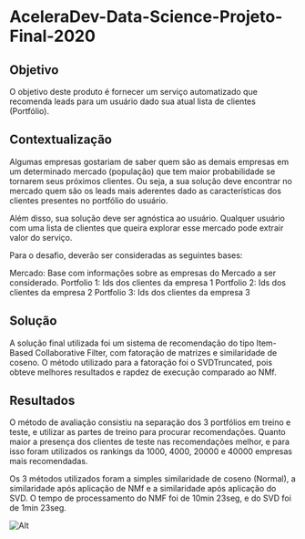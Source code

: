 # AceleraDev-Data-Science-Projeto-Final-2020

## Objetivo

O objetivo deste produto é fornecer um serviço automatizado que recomenda leads para um usuário dado sua atual lista de clientes (Portfólio).
## Contextualização

Algumas empresas gostariam de saber quem são as demais empresas em um determinado mercado (população) que tem maior probabilidade se tornarem seus próximos clientes. Ou seja, a sua solução deve encontrar no mercado quem são os leads mais aderentes dado as características dos clientes presentes no portfólio do usuário.

Além disso, sua solução deve ser agnóstica ao usuário. Qualquer usuário com uma lista de clientes que queira explorar esse mercado pode extrair valor do serviço.

Para o desafio, deverão ser consideradas as seguintes bases:

Mercado: Base com informações sobre as empresas do Mercado a ser considerado. Portfolio 1: Ids dos clientes da empresa 1 Portfolio 2: Ids dos clientes da empresa 2 Portfolio 3: Ids dos clientes da empresa 3

## Solução

A solução final utilizada foi um sistema de recomendação do tipo Item-Based Collaborative Filter, com fatoração de matrizes e similaridade de coseno. O método utilizado para a fatoração foi o SVDTruncated, pois obteve melhores resultados e rapdez de execução comparado ao NMf.

## Resultados

O método de avaliação consistiu na separação dos 3 portfólios em treino e teste, e utilizar as partes de treino para procurar recomendações. Quanto maior a presença dos clientes de teste nas recomendações melhor, e para isso foram utilizados os rankings da 1000, 4000, 20000 e 40000 empresas mais recomendadas.

Os 3 métodos utilizados foram a simples similaridade de coseno (Normal), a similaridade após aplicação de NMf e a similaridade após aplicação do SVD. O tempo de processamento do NMF foi de 10min 23seg, e do SVD foi de 1min 23seg.

![Alt](https://github.com/matheuscoradini/AceleraDev-Data-Science-Projeto-Final-2020/blob/master/resultados.PNG)


